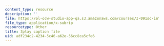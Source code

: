 ```yaml
---
content_type: resource
description: ''
file: https://ol-ocw-studio-app-qa.s3.amazonaws.com/courses/3-091sc-introduction-to-solid-state-chemistry-fall-2010/adf234c242345c46a62e56cc8ca5cfe6_xEm2h8yiADY.vtt
file_type: application/x-subrip
resourcetype: Other
title: 3play caption file
uid: adf234c2-4234-5c46-a62e-56cc8ca5cfe6
---
```

